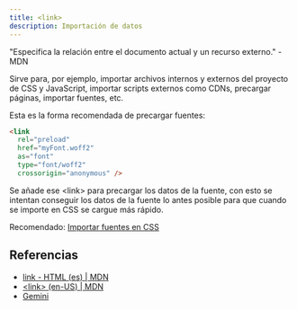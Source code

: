 ```yaml
---
title: <link>
description: Importación de datos
---
```


"Especifica la relación entre el documento actual y un recurso externo." - MDN

Sirve para, por ejemplo, importar archivos internos y externos del proyecto de CSS y JavaScript, importar scripts externos como CDNs, precargar páginas, importar fuentes, etc.

Esta es la forma recomendada de precargar fuentes:

```html
<link
  rel="preload"
  href="myFont.woff2"
  as="font"
  type="font/woff2"
  crossorigin="anonymous" />
```

Se añade ese &lt;link&gt; para precargar los datos de la fuente, con esto se intentan conseguir los datos de la fuente lo antes posible para que cuando se importe en CSS se cargue más rápido.

Recomendado:
[Importar fuentes en CSS](/vanilla/css)

## Referencias
- [link - HTML (es) | MDN](https://developer.mozilla.org/es/docs/Web/HTML/Reference/Elements/link)
- [&lt;link&gt; (en-US) | MDN](https://developer.mozilla.org/en-US/docs/Web/HTML/Reference/Elements/link)
- [Gemini](https://gemini.google.com/)